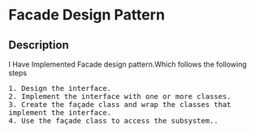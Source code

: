 <h1>Facade Design Pattern</h1>
<h2>Description</h2>
<p>I Have Implemented Facade design pattern.Which follows the  following steps</p>
<pre>1. Design the interface.
2. Implement the interface with one or more classes.
3. Create the façade class and wrap the classes that
implement the interface.
4. Use the façade class to access the subsystem..</pre>

